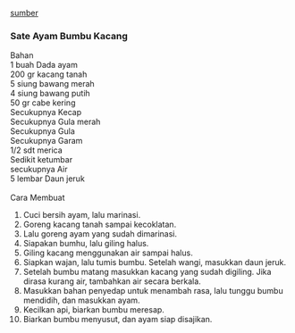 [sumber](https://cookpad.com/id/resep/17305778-4-ayam-bumbu-kacang?ref=search&search_term=bumbu%20kacang%20rasa)<br>
### Sate Ayam Bumbu Kacang<br>

Bahan<br>
1 buah Dada ayam<br>
200 gr kacang tanah<br>
5 siung bawang merah<br>
4 siung bawang putih<br>
50 gr cabe kering<br>
Secukupnya Kecap<br>
Secukupnya Gula merah<br>
Secukupnya Gula<br>
Secukupnya Garam<br>
1/2 sdt merica<br>
Sedikit ketumbar<br>
secukupnya Air<br>
5 lembar Daun jeruk<br>
<br>
Cara Membuat<br>
1. Cuci bersih ayam, lalu marinasi.<br>
2. Goreng kacang tanah sampai kecoklatan.<br>
3. Lalu goreng ayam yang sudah dimarinasi.<br>
4. Siapakan bumhu, lalu giling halus.<br>
5. Giling kacang menggunakan air sampai halus.<br>
6. Siapkan wajan, lalu tumis bumbu. Setelah wangi, masukkan daun jeruk.<br>
7. Setelah bumbu matang masukkan kacang yang sudah digiling. Jika dirasa kurang air, tambahkan air secara berkala.<br>
8. Masukkan bahan penyedap untuk menambah rasa, lalu tunggu bumbu mendidih, dan masukkan ayam.<br>
9. Kecilkan api, biarkan bumbu meresap.<br>
10. Biarkan bumbu menyusut, dan ayam siap disajikan.<br>
